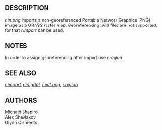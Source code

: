 ## DESCRIPTION

*r.in.png* imports a non-georeferenced Portable Network Graphics (PNG)
image as a GRASS raster map. Georeferencing .wld files are not
supported, for that *r.import* can be used.

## NOTES

In order to assign georeferencing after import use *r.region*.

## SEE ALSO

*[r.import](r.import.html), [r.in.gdal](r.in.gdal.html),
[r.out.png](r.out.png.html), [r.region](r.region.html)*

## AUTHORS

Michael Shapiro\
Alex Shevlakov\
Glynn Clements
